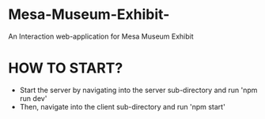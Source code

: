 # Mesa-Museum-Exhibit-
An Interaction web-application for Mesa Museum Exhibit

# HOW TO START?
- Start the server by navigating into the server sub-directory and run 'npm run dev'
- Then, navigate into the client sub-directory and run 'npm start'